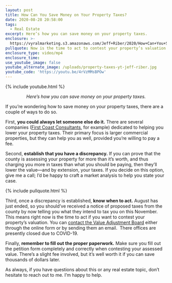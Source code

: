 ```yaml
---
layout: post
title: How Can You Save Money on Your Property Taxes?
date: 2020-08-28 20:58:00
tags:
  - Real Estate
excerpt: Here’s how you can save money on your property taxes.
enclosure: >-
  https://vyralmarketing.s3.amazonaws.com/Jeff+Riber/2020/How+Can+You+Save+Money+on+Your+Property+Taxes_.mp4
pullquote: Now is the time to act to contest your property’s valuation.
enclosure_type: video/mp4
enclosure_time:
use_youtube_image: false
youtube_alternate_image: /uploads/property-taxes-yt-jeff-riber.jpg
youtube_code: 'https://youtu.be/4rVzMMsBPOw'
---
```


{% include youtube.html %}

<p style="text-align: center;"><em>Here’s how you can save money on your property taxes.</em></p>

If you’re wondering how to save money on your property taxes, there are a couple of ways to do so.

First, **you could always let someone else do it.** There are several companies (<u><a target="_blank" rel="noopener" href="https://www.firstcoastconsultants.com/">First Coast Consultants</a></u>, for example) dedicated to helping you lower your property taxes. Their primary focus is larger commercial properties, but they can help you as well, provided you’re willing to pay a fee.

Second, **establish that you have a discrepancy.** If you can prove that the county is assessing your property for more than it’s worth, and thus charging you more in taxes than what you should be paying, then they’ll lower the value—and by extension, your taxes. If you decide on this option, give me a call; I’d be happy to craft a market analysis to help you state your case.

{% include pullquote.html %}

Third, once a discrepancy is established, **know when to act.** August has just ended, so you should’ve received a notice of proposed taxes from the county by now telling you what they intend to tax you on this November. This means right now is the time to act if you want to contest your property’s valuation. You can <u><a target="_blank" rel="noopener" href="https://www.coj.net/departments/regulatory-boards-and-commissions/value-adjustment-board">contact the Value Adjustment Board</a></u> either through the online form or by sending them an email. &nbsp;There offices are presently closed due to COVID-19.

Finally, **remember to fill out the proper paperwork.** Make sure you fill out the petition form completely and correctly when contesting your assessed value. There’s a slight fee involved, but it’s well worth it if you can save thousands of dollars later.

As always, if you have questions about this or any real estate topic, don’t hesitate to reach out to me. I’m happy to help.